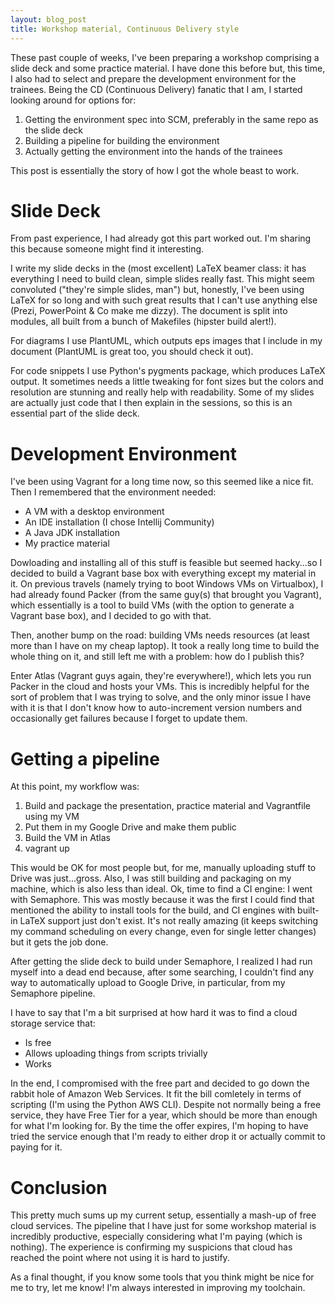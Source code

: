 ```yaml
---
layout: blog_post
title: Workshop material, Continuous Delivery style
---
```

These past couple of weeks, I've been preparing a workshop comprising a slide deck and some practice material.
I have done this before but, this time, I also had to select and prepare the development environment for the trainees.
Being the CD (Continuous Delivery) fanatic that I am, I started looking around for options for:

1. Getting the environment spec into SCM, preferably in the same repo as the slide deck
2. Building a pipeline for building the environment
3. Actually getting the environment into the hands of the trainees

This post is essentially the story of how I got the whole beast to work.

# Slide Deck

From past experience, I had already got this part worked out.
I'm sharing this because someone might find it interesting.

I write my slide decks in the (most excellent) LaTeX beamer class: it has everything I need to build clean, simple slides really fast.
This might seem convoluted ("they're simple slides, man") but, honestly, I've been using LaTeX for so long and with such great results that I can't use anything else (Prezi, PowerPoint & Co make me dizzy).
The document is split into modules, all built from a bunch of Makefiles (hipster build alert!).

For diagrams I use PlantUML, which outputs eps images that I include in my document (PlantUML is great too, you should check it out).

For code snippets I use Python's pygments package, which produces LaTeX output.
It sometimes needs a little tweaking for font sizes but the colors and resolution are stunning and really help with readability.
Some of my slides are actually just code that I then explain in the sessions, so this is an essential part of the slide deck.

# Development Environment

I've been using Vagrant for a long time now, so this seemed like a nice fit.
Then I remembered that the environment needed:

* A VM with a desktop environment
* An IDE installation (I chose Intellij Community)
* A Java JDK installation
* My practice material

Dowloading and installing all of this stuff is feasible but seemed hacky...so I decided to build a Vagrant base box with everything except my material in it.
On previous travels (namely trying to boot Windows VMs on Virtualbox), I had already found Packer (from the same guy(s) that brought you Vagrant), which essentially is a tool to build VMs (with the option to generate a Vagrant base box), and I decided to go with that.

Then, another bump on the road: building VMs needs resources (at least more than I have on my cheap laptop).
It took a really long time to build the whole thing on it, and still left me with a problem: how do I publish this?

Enter Atlas (Vagrant guys again, they're everywhere!), which lets you run Packer in the cloud and hosts your VMs.
This is incredibly helpful for the sort of problem that I was trying to solve, and the only minor issue I have with it is that I don't know how to auto-increment version numbers and occasionally get failures because I forget to update them.

# Getting a pipeline

At this point, my workflow was:

1. Build and package the presentation, practice material and Vagrantfile using my VM
2. Put them in my Google Drive and make them public
3. Build the VM in Atlas
4. vagrant up

This would be OK for most people but, for me, manually uploading stuff to Drive was just...gross.
Also, I was still building and packaging on my machine, which is also less than ideal.
Ok, time to find a CI engine: I went with Semaphore.
This was mostly because it was the first I could find that mentioned the ability to install tools for the build, and CI engines with built-in LaTeX support just don't exist.
It's not really amazing (it keeps switching my command scheduling on every change, even for single letter changes) but it gets the job done.

After getting the slide deck to build under Semaphore, I realized I had run myself into a dead end because, after some searching, I couldn't find any way to automatically upload to Google Drive, in particular, from my Semaphore pipeline.

I have to say that I'm a bit surprised at how hard it was to find a cloud storage service that:

* Is free
* Allows uploading things from scripts trivially
* Works

In the end, I compromised with the free part and decided to go down the rabbit hole of Amazon Web Services.
It fit the bill comletely in terms of scripting (I'm using the Python AWS CLI).
Despite not normally being a free service, they have Free Tier for a year, which should be more than enough for what I'm looking for.
By the time the offer expires, I'm hoping to have tried the service enough that I'm ready to either drop it or actually commit to paying for it.

# Conclusion

This pretty much sums up my current setup, essentially a mash-up of free cloud services.
The pipeline that I have just for some workshop material is incredibly productive, especially considering what I'm paying (which is nothing).
The experience is confirming my suspicions that cloud has reached the point where not using it is hard to justify.

As a final thought, if you know some tools that you think might be nice for me to try, let me know!
I'm always interested in improving my toolchain.
